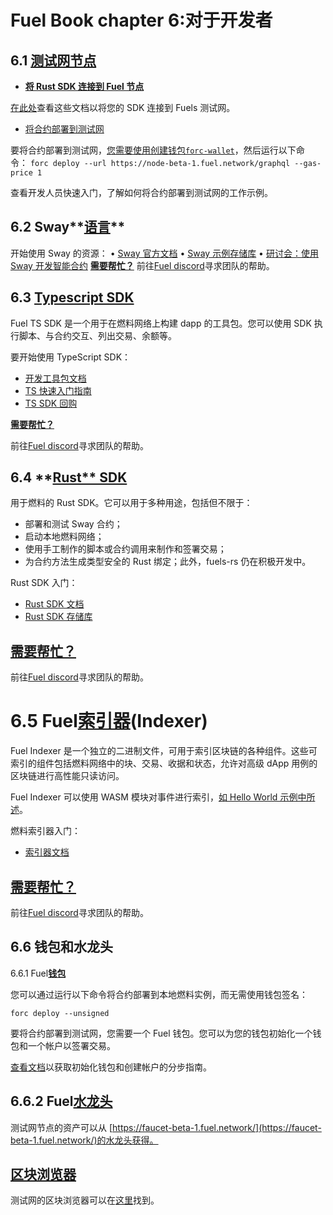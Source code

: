 # Fuel Book chapter 6:对于开发者

## 6.1 [测试网节点](https://fuellabs.github.io/fuel-docs/master/for-developers/testnet-node.html#testnet-node)

- [**将 Rust SDK 连接到 Fuel 节点**](https://fuellabs.github.io/fuel-docs/master/for-developers/testnet-node.html#connect-rust-sdk-to-fuel-node)

[在此处](https://fuellabs.github.io/fuels-rs/v0.22.0/providers/external-node.html)查看这些文档以将您的 SDK 连接到 Fuels 测试网。

- [将合约部署到测试网](https://fuellabs.github.io/fuel-docs/master/for-developers/testnet-node.html#deploy-a-contract-to-testnet)

要将合约部署到测试网，[您需要使用创建钱包`forc-wallet`](https://github.com/FuelLabs/forc-wallet#forc-wallet)，然后运行以下命令： `forc deploy --url https://node-beta-1.fuel.network/graphql --gas-price 1`

查看开发人员快速入门，了解如何将合约部署到测试网的工作示例。

## 6.2 Sway**[语言](https://fuellabs.github.io/fuel-docs/master/for-developers/sway.html#sway-language-)**

开始使用 Sway 的资源：
• [Sway 官方文档](https://fuellabs.github.io/sway/latest/)
• [Sway 示例存储库](https://github.com/FuelLabs/sway/tree/master/examples)
• [研讨会：使用 Sway 开发智能合约](https://www.youtube.com/watch?v=SctJwG2LPK8)
**[需要帮忙？](https://fuellabs.github.io/fuel-docs/master/for-developers/sway.html#need-help)**
前往[Fuel discord](https://discord.com/invite/fuelnetwork)寻求团队的帮助。

## 6.3 [Typescript SDK](https://fuellabs.github.io/fuel-docs/master/for-developers/ts-sdk.html#typescript-sdk)

Fuel TS SDK 是一个用于在燃料网络上构建 dapp 的工具包。您可以使用 SDK 执行脚本、与合约交互、列出交易、余额等。

要开始使用 TypeScript SDK：

- [开发工具包文档](https://fuellabs.github.io/fuels-ts/)
- [TS 快速入门指南](https://fuellabs.github.io/fuels-ts/QUICKSTART.html)
- [TS SDK 回购](https://github.com/FuelLabs/fuels-ts)

[**需要帮忙？**](https://fuellabs.github.io/fuel-docs/master/for-developers/ts-sdk.html#need-help)

前往[Fuel discord](https://discord.com/invite/fuelnetwork)寻求团队的帮助。

## 6.4 **[Rust** SDK](https://fuellabs.github.io/fuel-docs/master/for-developers/rust-sdk.html#rust-sdk)

用于燃料的 Rust SDK。它可以用于多种用途，包括但不限于：

- 部署和测试 Sway 合约；
- 启动本地燃料网络；
- 使用手工制作的脚本或合约调用来制作和签署交易；
- 为合约方法生成类型安全的 Rust 绑定；此外，fuels-rs 仍在积极开发中。

Rust SDK 入门：

- [Rust SDK 文档](https://fuellabs.github.io/fuels-rs/latest/)
- [Rust SDK 存储库](https://github.com/FuelLabs/fuels-rs)

## [需要帮忙？](https://fuellabs.github.io/fuel-docs/master/for-developers/rust-sdk.html#need-help)

前往[Fuel discord](https://discord.com/invite/fuelnetwork)寻求团队的帮助。

# 6.5 Fuel[索引器](https://fuellabs.github.io/fuel-docs/master/for-developers/indexer.html#fuel-indexer)(Indexer)

Fuel Indexer 是一个独立的二进制文件，可用于索引区块链的各种组件。这些可索引的组件包括燃料网络中的块、交易、收据和状态，允许对高级 dApp 用例的区块链进行高性能只读访问。

Fuel Indexer 可以使用 WASM 模块对事件进行索引，[如 Hello World 示例中所述](https://fuellabs.github.io/fuel-indexer/master/examples/hello-indexer.html)。

燃料索引器入门：

- [索引器文档](https://fuellabs.github.io/fuel-indexer/master/the-fuel-indexer.html)

## [需要帮忙？](https://fuellabs.github.io/fuel-docs/master/for-developers/indexer.html#need-help)

前往[Fuel discord](https://discord.com/invite/fuelnetwork)寻求团队的帮助。

## 6.6 钱包和水龙头

6.6.1 Fuel[**钱包**](https://fuellabs.github.io/fuel-docs/master/for-developers/wallet-faucet.html#fuel-wallet)

您可以通过运行以下命令将合约部署到本地燃料实例，而无需使用钱包签名：

`forc deploy --unsigned`

要将合约部署到测试网，您需要一个 Fuel 钱包。您可以为您的钱包初始化一个钱包和一个帐户以签署交易。

[查看文档](https://github.com/FuelLabs/forc-wallet#forc-wallet)以获取初始化钱包和创建帐户的分步指南。

## 6.6.2 Fuel[水龙头](https://fuellabs.github.io/fuel-docs/master/for-developers/wallet-faucet.html#fuel-faucet)

测试网节点的资产可以从 [https://faucet-beta-1.fuel.network/](https://faucet-beta-1.fuel.network/)的水龙头获得。

## [区块浏览器](https://fuellabs.github.io/fuel-docs/master/for-developers/wallet-faucet.html#block-explorer)

测试网的区块浏览器可以在[这里](https://fuellabs.github.io/block-explorer-v2/)找到。